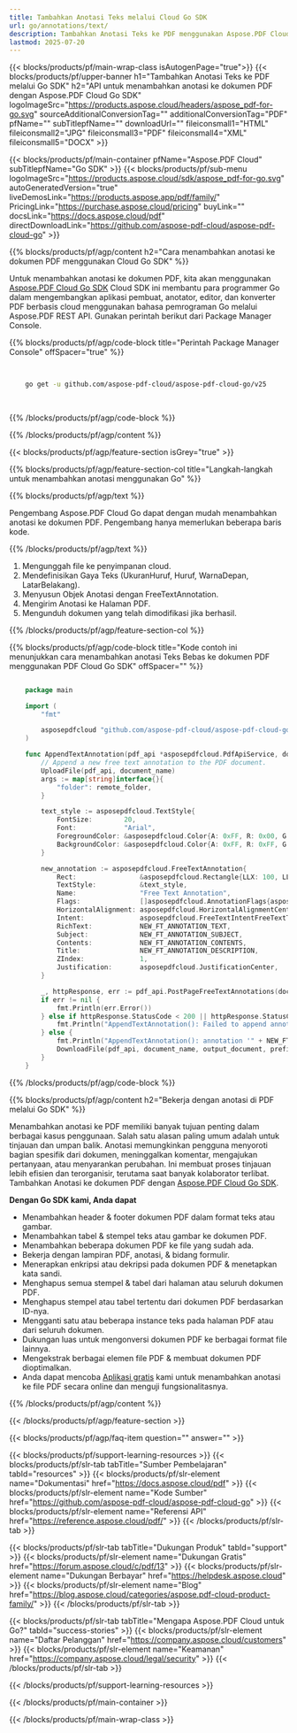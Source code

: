 ```yaml
---
title: Tambahkan Anotasi Teks melalui Cloud Go SDK
url: go/annotations/text/
description: Tambahkan Anotasi Teks ke PDF menggunakan Aspose.PDF Cloud SDK untuk Go.
lastmod: 2025-07-20
---
```


{{< blocks/products/pf/main-wrap-class isAutogenPage="true">}}
{{< blocks/products/pf/upper-banner h1="Tambahkan Anotasi Teks ke PDF melalui Go SDK" h2="API untuk menambahkan anotasi ke dokumen PDF dengan Aspose.PDF Cloud Go SDK" logoImageSrc="https://products.aspose.cloud/headers/aspose_pdf-for-go.svg" sourceAdditionalConversionTag="" additionalConversionTag="PDF" pfName="" subTitlepfName="" downloadUrl="" fileiconsmall1="HTML" fileiconsmall2="JPG" fileiconsmall3="PDF" fileiconsmall4="XML" fileiconsmall5="DOCX" >}}

{{< blocks/products/pf/main-container pfName="Aspose.PDF Cloud" subTitlepfName="Go SDK" >}}
{{< blocks/products/pf/sub-menu logoImageSrc="https://products.aspose.cloud/sdk/aspose_pdf-for-go.svg"
autoGeneratedVersion="true"
liveDemosLink="https://products.aspose.app/pdf/family/" PricingLink="https://purchase.aspose.cloud/pricing" buyLink="" docsLink="https://docs.aspose.cloud/pdf"  directDownloadLink="https://github.com/aspose-pdf-cloud/aspose-pdf-cloud-go" >}}

{{% blocks/products/pf/agp/content h2="Cara menambahkan anotasi ke dokumen PDF menggunakan Cloud Go SDK" %}}

Untuk menambahkan anotasi ke dokumen PDF, kita akan menggunakan
[Aspose.PDF Cloud Go SDK](https://products.aspose.cloud/pdf/go/)
Cloud SDK ini membantu para programmer Go dalam mengembangkan aplikasi pembuat, anotator, editor, dan konverter PDF berbasis cloud menggunakan bahasa pemrograman Go melalui Aspose.PDF REST API. Gunakan perintah berikut dari Package Manager Console.

{{% blocks/products/pf/agp/code-block title="Perintah Package Manager Console" offSpacer="true" %}}

```bash

     
    go get -u github.com/aspose-pdf-cloud/aspose-pdf-cloud-go/v25
     
     
```

{{% /blocks/products/pf/agp/code-block %}}

{{% /blocks/products/pf/agp/content %}}

{{< blocks/products/pf/agp/feature-section isGrey="true" >}}

{{% blocks/products/pf/agp/feature-section-col title="Langkah-langkah untuk menambahkan anotasi menggunakan Go" %}}

{{% blocks/products/pf/agp/text %}}

Pengembang Aspose.PDF Cloud Go dapat dengan mudah menambahkan anotasi ke dokumen PDF. Pengembang hanya memerlukan beberapa baris kode.

{{% /blocks/products/pf/agp/text %}}

1. Mengunggah file ke penyimpanan cloud.
1. Mendefinisikan Gaya Teks (UkuranHuruf, Huruf, WarnaDepan, LatarBelakang).
1. Menyusun Objek Anotasi dengan FreeTextAnnotation.
1. Mengirim Anotasi ke Halaman PDF.
1. Mengunduh dokumen yang telah dimodifikasi jika berhasil.

{{% /blocks/products/pf/agp/feature-section-col %}}

{{% blocks/products/pf/agp/code-block title="Kode contoh ini menunjukkan cara menambahkan anotasi Teks Bebas ke dokumen PDF menggunakan PDF Cloud Go SDK" offSpacer="" %}}

```go

    package main

    import (
        "fmt"

        asposepdfcloud "github.com/aspose-pdf-cloud/aspose-pdf-cloud-go/v25"
    )

    func AppendTextAnnotation(pdf_api *asposepdfcloud.PdfApiService, document_name string, page_num int32, output_document string, prefix string, remote_folder string) {
        // Append a new free text annotation to the PDF document.
        UploadFile(pdf_api, document_name)
        args := map[string]interface{}{
            "folder": remote_folder,
        }

        text_style := asposepdfcloud.TextStyle{
            FontSize:        20,
            Font:            "Arial",
            ForegroundColor: &asposepdfcloud.Color{A: 0xFF, R: 0x00, G: 0xFF, B: 0x00},
            BackgroundColor: &asposepdfcloud.Color{A: 0xFF, R: 0xFF, G: 0x00, B: 0x00},
        }

        new_annotation := asposepdfcloud.FreeTextAnnotation{
            Rect:                &asposepdfcloud.Rectangle{LLX: 100, LLY: 350, URX: 450, URY: 400},
            TextStyle:           &text_style,
            Name:                "Free Text Annotation",
            Flags:               []asposepdfcloud.AnnotationFlags{asposepdfcloud.AnnotationFlagsDefault},
            HorizontalAlignment: asposepdfcloud.HorizontalAlignmentCenter,
            Intent:              asposepdfcloud.FreeTextIntentFreeTextTypeWriter,
            RichText:            NEW_FT_ANNOTATION_TEXT,
            Subject:             NEW_FT_ANNOTATION_SUBJECT,
            Contents:            NEW_FT_ANNOTATION_CONTENTS,
            Title:               NEW_FT_ANNOTATION_DESCRIPTION,
            ZIndex:              1,
            Justification:       asposepdfcloud.JustificationCenter,
        }

        _, httpResponse, err := pdf_api.PostPageFreeTextAnnotations(document_name, page_num, []asposepdfcloud.FreeTextAnnotation{new_annotation}, args)
        if err != nil {
            fmt.Println(err.Error())
        } else if httpResponse.StatusCode < 200 || httpResponse.StatusCode > 299 {
            fmt.Println("AppendTextAnnotation(): Failed to append annotation to the document page.")
        } else {
            fmt.Println("AppendTextAnnotation(): annotation '" + NEW_FT_ANNOTATION_TEXT + "' added to the document '" + document_name + "'.")
            DownloadFile(pdf_api, document_name, output_document, prefix)
        }
    }
```

{{% /blocks/products/pf/agp/code-block %}}

{{% blocks/products/pf/agp/content h2="Bekerja dengan anotasi di PDF melalui Go SDK" %}}

Menambahkan anotasi ke PDF memiliki banyak tujuan penting dalam berbagai kasus penggunaan. Salah satu alasan paling umum adalah untuk tinjauan dan umpan balik. Anotasi memungkinkan pengguna menyoroti bagian spesifik dari dokumen, meninggalkan komentar, mengajukan pertanyaan, atau menyarankan perubahan. Ini membuat proses tinjauan lebih efisien dan terorganisir, terutama saat banyak kolaborator terlibat.
Tambahkan Anotasi ke dokumen PDF dengan [Aspose.PDF Cloud Go SDK](https://products.aspose.cloud/pdf/go/).

**Dengan Go SDK kami, Anda dapat**

+ Menambahkan header & footer dokumen PDF dalam format teks atau gambar.
+ Menambahkan tabel & stempel teks atau gambar ke dokumen PDF.
+ Menambahkan beberapa dokumen PDF ke file yang sudah ada.
+ Bekerja dengan lampiran PDF, anotasi, & bidang formulir.
+ Menerapkan enkripsi atau dekripsi pada dokumen PDF & menetapkan kata sandi.
+ Menghapus semua stempel & tabel dari halaman atau seluruh dokumen PDF.
+ Menghapus stempel atau tabel tertentu dari dokumen PDF berdasarkan ID-nya.
+ Mengganti satu atau beberapa instance teks pada halaman PDF atau dari seluruh dokumen.
+ Dukungan luas untuk mengonversi dokumen PDF ke berbagai format file lainnya.
+ Mengekstrak berbagai elemen file PDF & membuat dokumen PDF dioptimalkan.
+ Anda dapat mencoba [Aplikasi gratis](https://products.aspose.app/pdf/) kami untuk menambahkan anotasi ke file PDF secara online dan menguji fungsionalitasnya.

{{% /blocks/products/pf/agp/content %}}

{{< /blocks/products/pf/agp/feature-section >}}

{{< blocks/products/pf/agp/faq-item question="" answer="" >}}

{{< blocks/products/pf/support-learning-resources >}}
{{< blocks/products/pf/slr-tab tabTitle="Sumber Pembelajaran" tabId="resources" >}}
{{< blocks/products/pf/slr-element name="Dokumentasi" href="https://docs.aspose.cloud/pdf" >}}
{{< blocks/products/pf/slr-element name="Kode Sumber" href="https://github.com/aspose-pdf-cloud/aspose-pdf-cloud-go" >}}
{{< blocks/products/pf/slr-element name="Referensi API" href="https://reference.aspose.cloud/pdf/" >}}
{{< /blocks/products/pf/slr-tab >}}

{{< blocks/products/pf/slr-tab tabTitle="Dukungan Produk" tabId="support" >}}
{{< blocks/products/pf/slr-element name="Dukungan Gratis" href="https://forum.aspose.cloud/c/pdf/13" >}}
{{< blocks/products/pf/slr-element name="Dukungan Berbayar" href="https://helpdesk.aspose.cloud" >}}
{{< blocks/products/pf/slr-element name="Blog" href="https://blog.aspose.cloud/categories/aspose.pdf-cloud-product-family/" >}}
{{< /blocks/products/pf/slr-tab >}}

{{< blocks/products/pf/slr-tab tabTitle="Mengapa Aspose.PDF Cloud untuk Go?" tabId="success-stories" >}}
{{< blocks/products/pf/slr-element name="Daftar Pelanggan" href="https://company.aspose.cloud/customers" >}}
{{< blocks/products/pf/slr-element name="Keamanan" href="https://company.aspose.cloud/legal/security" >}}
{{< /blocks/products/pf/slr-tab >}}

{{< /blocks/products/pf/support-learning-resources >}}

{{< /blocks/products/pf/main-container >}}

{{< /blocks/products/pf/main-wrap-class >}}



